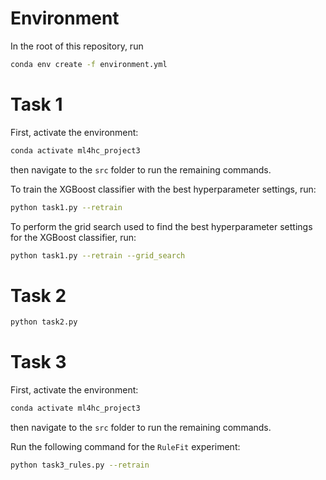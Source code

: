 # Environment

In the root of this repository, run

```sh
conda env create -f environment.yml
```

# Task 1

First, activate the environment:

```sh
conda activate ml4hc_project3
```

then navigate to the `src` folder to run the remaining commands.

To train the XGBoost classifier with the best hyperparameter settings, run:

```sh
python task1.py --retrain
```

To perform the grid search used to find the best hyperparameter settings for the
XGBoost classifier, run:

```bash
python task1.py --retrain --grid_search
```

# Task 2

```bash
python task2.py
```

# Task 3

First, activate the environment:

```sh
conda activate ml4hc_project3
```

then navigate to the `src` folder to run the remaining commands.

Run the following command for the `RuleFit` experiment:

```sh
python task3_rules.py --retrain
```